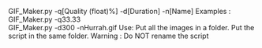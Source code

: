 GIF_Maker.py -q[Quality (float)%] -d[Duration] -n[Name]
Examples :
GIF_Maker.py -q33.33                                                                                                    
GIF_Maker.py -d300 -nHurrah.gif
Use: Put all the images in a folder. Put the script in the same folder.
Warning : Do NOT rename the script     
